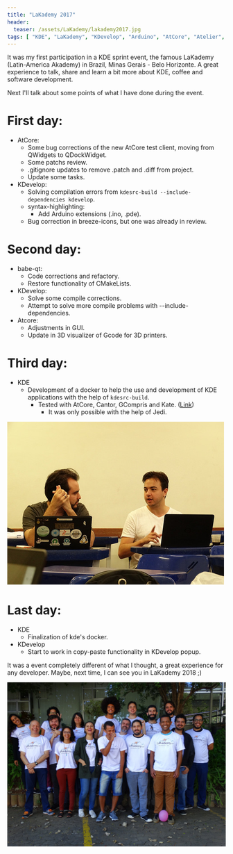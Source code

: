 ```yaml
---
title: "LaKademy 2017"
header:
  teaser: /assets/LaKademy/lakademy2017.jpg
tags: [ "KDE", "LaKademy", "KDevelop", "Arduino", "AtCore", "Atelier", "Docker" ]
---
```


It was my first participation in a KDE sprint event, the famous LaKademy (Latin-America Akademy) in Brazil, Minas Gerais - Belo Horizonte. A great experience to talk, share and learn a bit more about KDE, coffee and software development.

Next I'll talk about some points of what I have done during the event.

# First day:

- AtCore:
  - Some bug corrections of the new AtCore test client, moving from QWidgets to QDockWidget.
  - Some patchs review.
  - .gitignore updates to remove .patch and .diff from project.
  - Update some tasks.
- KDevelop:
   - Solving compilation errors from `kdesrc-build --include-dependencies kdevelop`.
   - syntax-highlighting:
     - Add Arduino extensions (.ino, .pde).
   - Bug correction in breeze-icons, but one was already in review.

# Second day:

- babe-qt:
  - Code corrections and refactory.
  - Restore functionality of CMakeLists.
- KDevelop:
  - Solve some compile corrections.
  - Attempt to solve more compile problems with --include-dependencies.
- Atcore:
  - Adjustments in GUI.
  - Update in 3D visualizer of Gcode for 3D printers.

# Third day:

- KDE
  - Development of a docker to help the use and development of KDE applications with the help of `kdesrc-build`.
    - Tested with AtCore, Cantor, GCompris and Kate. ([Link](https://hub.docker.com/r/patrickelectric/kde/))
      - It was only possible with the help of Jedi.

![Jedi](/assets/LaKademy/docker.jpg)

# Last day:

- KDE
  - Finalization of kde's docker.
- KDevelop
  - Start to work in copy-paste functionality in KDevelop popup.

It was a event completely different of what I thought, a great experience for any developer. Maybe, next time, I can see you in LaKademy 2018 ;)

  ![LaKademy2017](/assets/LaKademy/lakademy2017.jpg)
